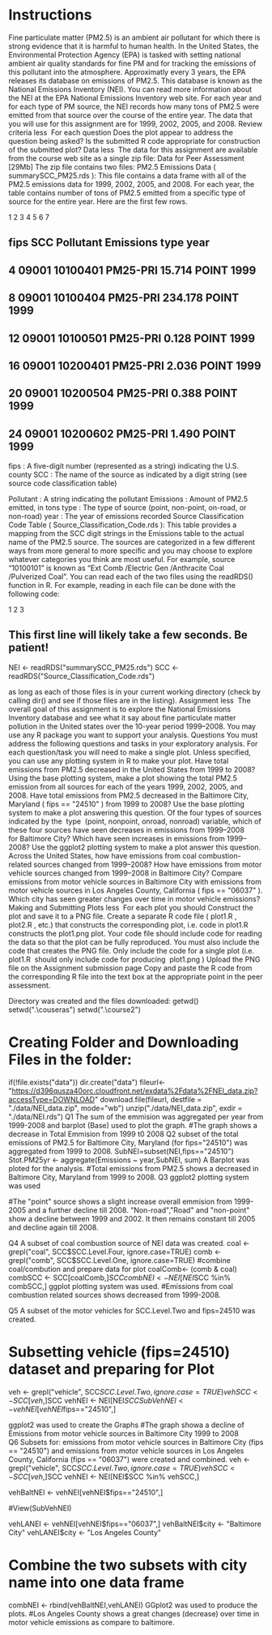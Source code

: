 # Instructions
Fine particulate matter (PM2.5) is an ambient air pollutant for which there is strong evidence that it is harmful to human health. In the United States, the Environmental Protection Agency (EPA) is tasked with setting national ambient air quality standards for fine PM and for tracking the emissions of this pollutant into the atmosphere. Approximatly every 3 years, the EPA releases its database on emissions of PM2.5. This database is known as the National Emissions Inventory (NEI). You can read more information about the NEI at the EPA National Emissions Inventory web site.
For each year and for each type of PM source, the NEI records how many tons of PM2.5 were emitted from that source over the course of the entire year. The data that you will use for this assignment are for 1999, 2002, 2005, and 2008.
Review criteria
less 
For each question
Does the plot appear to address the question being asked?
Is the submitted R code appropriate for construction of the submitted plot?
Data
less 
The data for this assignment are available from the course web site as a single zip file:
Data for Peer Assessment [29Mb]
The zip file contains two files:
PM2.5 Emissions Data (
summarySCC_PM25.rds
): This file contains a data frame with all of the PM2.5 emissions data for 1999, 2002, 2005, and 2008. For each year, the table contains number of tons of PM2.5 emitted from a specific type of source for the entire year. Here are the first few rows.

1
2
3
4
5
6
7



##     fips      SCC Pollutant Emissions  type year
## 4  09001 10100401  PM25-PRI    15.714 POINT 1999
## 8  09001 10100404  PM25-PRI   234.178 POINT 1999
## 12 09001 10100501  PM25-PRI     0.128 POINT 1999
## 16 09001 10200401  PM25-PRI     2.036 POINT 1999
## 20 09001 10200504  PM25-PRI     0.388 POINT 1999
## 24 09001 10200602  PM25-PRI     1.490 POINT 1999


fips
: A five-digit number (represented as a string) indicating the U.S. county
SCC
: The name of the source as indicated by a digit string (see source code classification table)

Pollutant
: A string indicating the pollutant
Emissions
: Amount of PM2.5 emitted, in tons
type
: The type of source (point, non-point, on-road, or non-road)
year
: The year of emissions recorded
Source Classification Code Table (
Source_Classification_Code.rds
): This table provides a mapping from the SCC digit strings in the Emissions table to the actual name of the PM2.5 source. The sources are categorized in a few different ways from more general to more specific and you may choose to explore whatever categories you think are most useful. For example, source “10100101” is known as “Ext Comb /Electric Gen /Anthracite Coal /Pulverized Coal”.
You can read each of the two files using the 
readRDS()
function in R. For example, reading in each file can be done with the following code:

1
2
3



## This first line will likely take a few seconds. Be patient!
NEI <- readRDS("summarySCC_PM25.rds")
SCC <- readRDS("Source_Classification_Code.rds")


as long as each of those files is in your current working directory (check by calling 
dir()
and see if those files are in the listing).
Assignment
less 
The overall goal of this assignment is to explore the National Emissions Inventory database and see what it say about fine particulate matter pollution in the United states over the 10-year period 1999–2008. You may use any R package you want to support your analysis.
Questions
You must address the following questions and tasks in your exploratory analysis. For each question/task you will need to make a single plot. Unless specified, you can use any plotting system in R to make your plot.
Have total emissions from PM2.5 decreased in the United States from 1999 to 2008? Using the base plotting system, make a plot showing the total PM2.5 emission from all sources for each of the years 1999, 2002, 2005, and 2008.
Have total emissions from PM2.5 decreased in the Baltimore City, Maryland (
fips == "24510"
) from 1999 to 2008? Use the base plotting system to make a plot answering this question.
Of the four types of sources indicated by the 
type
 (point, nonpoint, onroad, nonroad) variable, which of these four sources have seen decreases in emissions from 1999–2008 for Baltimore City? Which have seen increases in emissions from 1999–2008? Use the ggplot2 plotting system to make a plot answer this question.
Across the United States, how have emissions from coal combustion-related sources changed from 1999–2008?
How have emissions from motor vehicle sources changed from 1999–2008 in Baltimore City?
Compare emissions from motor vehicle sources in Baltimore City with emissions from motor vehicle sources in Los Angeles County, California (
fips == "06037"
). Which city has seen greater changes over time in motor vehicle emissions?
Making and Submitting Plots
less 
For each plot you should
Construct the plot and save it to a PNG file.
Create a separate R code file (
plot1.R
, 
plot2.R
, etc.) that constructs the corresponding plot, i.e. code in plot1.R constructs the plot1.png plot. Your code file should include code for reading the data so that the plot can be fully reproduced. You must also include the code that creates the PNG file. Only include the code for a single plot (i.e. 
plot1.R
 should only include code for producing 
plot1.png
)
Upload the PNG file on the Assignment submission page
Copy and paste the R code from the corresponding R file into the text box at the appropriate point in the peer assessment.

Directory was created and the files downloaded:
getwd()
setwd(".\\couseras")
setwd(".\\course2")

# Creating Folder and Downloading Files in the folder:
if(!file.exists("data")) dir.create("data")
fileurl<-"https://d396qusza40orc.cloudfront.net/exdata%2Fdata%2FNEI_data.zip?accessType=DOWNLOAD"
download.file(fileurl, destfile = "./data/NEI_data.zip", mode="wb")
unzip("./data/NEI_data.zip", exdir = "./data/NEI.rds")
Q1
The sum of the emmision was aggregated per year from 1999-2008 and barplot (Base) used to plot the graph.
#The graph shows a decrease in Total Emmision from 1999 t0 2008
Q2
subset of the total emissions of PM2.5 for Baltimore City, Maryland (for fips="24510") was aggregated from 1999 to 2008.
SubNEI=subset(NEI,fips=="24510")
Stot.PM25yr <- aggregate(Emissions ~ year,SubNEI, sum)
A Barplot was ploted for the analysis.
 #Total emissions from PM2.5 shows a decreased in Baltimore City, Maryland from 1999 to 2008. 
 Q3
 ggplot2 plotting system was used
 
 #The "point" source shows a slight increase overall emmision from 1999-2005 and a further decline till 2008. "Non-road","Road" and "non-point" show a decline between 1999 and 2002. It then remains constant till 2005 and decline again till 2008.

Q4
A subset of coal combustion source of NEI data was created.
coal <- grepl("coal", SCC$SCC.Level.Four, ignore.case=TRUE) 
comb <- grepl("comb", SCC$SCC.Level.One, ignore.case=TRUE)
#combine coal/combution and prepare data for plot
coalComb<- (comb & coal)
combSCC <- SCC[coalComb,]$SCC
combNEI <- NEI[NEI$SCC %in% combSCC,]
ggplot plotting system was used.
#Emissions from coal combustion related sources shows decreased from 1999-2008.

Q5
A subset of the motor vehicles for  SCC.Level.Two and fips=24510 was created. 
# Subsetting vehicle (fips=24510) dataset and preparing for Plot
veh <- grepl("vehicle", SCC$SCC.Level.Two, ignore.case=TRUE)
vehSCC <- SCC[veh,]$SCC
vehNEI <- NEI[NEI$SCC %in% vehSCC,]
SubVehNEI <- vehNEI[vehNEI$fips=="24510",]

ggplot2 was used to create the Graphs
#The graph showa a decline of Emissions from motor vehicle sources  in Baltimore City 1999 to 2008  
Q6
Subsets for: emissions from motor vehicle sources in Baltimore City (fips == "24510") and  emissions from motor vehicle sources in Los Angeles County, California (fips == "06037") were created and combined.
veh <- grepl("vehicle", SCC$SCC.Level.Two, ignore.case=TRUE)
vehSCC <- SCC[veh,]$SCC
vehNEI <- NEI[NEI$SCC %in% vehSCC,]

vehBaltNEI <- vehNEI[vehNEI$fips=="24510",]

#View(SubVehNEI)

vehLANEI <- vehNEI[vehNEI$fips=="06037",]
vehBaltNEI$city <- "Baltimore City"
vehLANEI$city <- "Los Angeles County"

# Combine the two subsets with city name into one data frame
combNEI <- rbind(vehBaltNEI,vehLANEI)
GGplot2 was used to produce the plots.
#Los Angeles County shows a great changes (decrease) over time in motor vehicle emissions as compare to baltimore.
